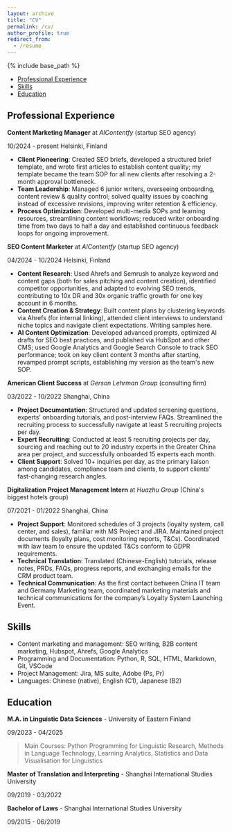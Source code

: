 ```yaml
---
layout: archive
title: "CV"
permalink: /cv/
author_profile: true
redirect_from:
  - /resume
---
```


{% include base_path %}

- [Professional Experience](#professional-experience)
- [Skills](#skills)
- [Education](#education)

## Professional Experience
**Content Marketing Manager** at *AIContentfy* (startup SEO agency)	

10/2024 - present 
Helsinki, Finland
- **Client Pioneering**: Created SEO briefs, developed a structured brief template, and wrote first articles to establish content quality; my template became the team SOP for all new clients after resolving a 2-month approval bottleneck. 
- **Team Leadership**: Managed 6 junior writers, overseeing onboarding, content review & quality control; solved quality issues by coaching instead of excessive revisions, improving writer retention & efficiency.
- **Process Optimization**: Developed multi-media SOPs and learning resources, streamlining content workflows; reduced writer onboarding time from two days to half a day and established continuous feedback loops for ongoing improvement.

**SEO Content Marketer** at *AIContentfy* (startup SEO agency)	

04/2024 - 10/2024 
Helsinki, Finland
- **Content Research**: Used Ahrefs and Semrush to analyze keyword and content gaps (both for sales pitching and content creation), identified competitor opportunities, and adapted to evolving SEO trends, contributing to 10x DR and 30x organic traffic growth for one key account in 6 months.
- **Content Creation & Strategy**: Built content plans by clustering keywords via Ahrefs (for internal linking), attended client interviews to understand niche topics and navigate client expectations. Writing samples here. 
- **AI Content Optimization**: Developed advanced prompts, optimized AI drafts for SEO best practices, and published via HubSpot and other CMS; used Google Analytics and Google Search Console to track SEO performance; took on key client content 3 months after starting, revamped prompt scripts, establishing my version as the team's new SOP.

**American Client Success** at *Gerson Lehrman Group* (consulting firm) 	

03/2022 - 10/2022 
Shanghai, China
- **Project Documentation**: Structured and updated screening questions, experts' onboarding tutorials, and post-interview FAQs. Streamlined the recruiting process to successfully navigate at least 5 recruiting projects per day.  
- **Expert Recruiting**: Conducted at least 5 recruiting projects per day, sourcing and reaching out to 20 industry experts in the Greater China area per project, and successfully onboarded 15 experts each month.
- **Client Support**: Solved 10+ inquiries per day, as the primary liaison among candidates, compliance team and clients, to support clients' fast-changing research angles. 

**Digitalization Project Management Intern** at *Huazhu Group* (China's biggest hotels group)	

07/2021 - 01/2022 
Shanghai, China
- **Project Support**: Monitored schedules of 3 projects (loyalty system, call center, and sales), familiar with MS Project and JIRA. Maintained project documents (loyalty plans, cost monitoring reports, T&Cs). Coordinated with law team to ensure the updated T&Cs conform to GDPR requirements. 
- **Technical Translation**: Translated (Chinese-English) tutorials, release notes, PRDs, FAQs, progress reports, and exchanging emails for the CRM product team. 
- **Technical Communication**: As the first contact between China IT team and Germany Marketing team, coordinated marketing materials and technical communications for the company’s Loyalty System Launching Event.

## Skills
- Content marketing and management: SEO writing, B2B content marketing, Hubspot, Ahrefs, Google Analytics
- Programming and Documentation: Python, R, SQL, HTML, Markdown, Git, VSCode 
- Project Management: Jira, MS suite, Adobe (Ps, Pr)
- Languages: Chinese (native), English (C1), Japanese (B2)

## Education
**M.A. in Linguistic Data Sciences** - University of Eastern Finland 

09/2023 - 04/2025

> Main Courses: Python Programming for Linguistic Research, Methods in Language Technology, Learning Analytics, Statistics and Data Visualisation for Linguistics

**Master of Translation and Interpreting** - Shanghai International Studies University	

09/2019 - 03/2022

**Bachelor of Laws** - Shanghai International Studies University 

09/2015 - 06/2019